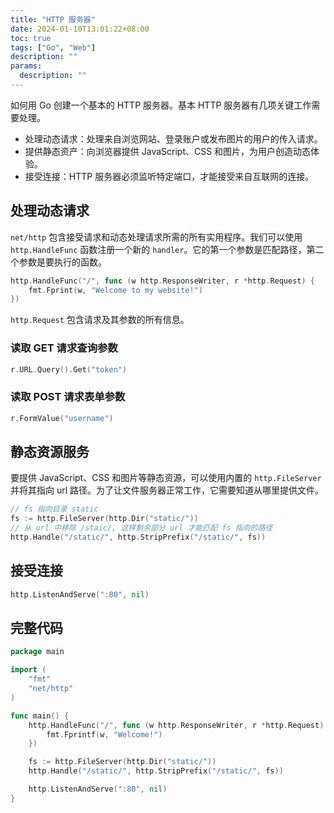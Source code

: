 ```yaml
---
title: "HTTP 服务器"
date: 2024-01-10T13:01:22+08:00
toc: true
tags: ["Go", "Web"]
description: ""
params:
  description: ""
---
```

如何用 Go 创建一个基本的 HTTP 服务器。基本 HTTP 服务器有几项关键工作需要处理。
- 处理动态请求：处理来自浏览网站、登录账户或发布图片的用户的传入请求。
- 提供静态资产：向浏览器提供 JavaScript、CSS 和图片，为用户创造动态体验。
- 接受连接：HTTP 服务器必须监听特定端口，才能接受来自互联网的连接。

## 处理动态请求
`net/http` 包含接受请求和动态处理请求所需的所有实用程序。我们可以使用 `http.HandleFunc` 函数注册一个新的 `handler`。它的第一个参数是匹配路径，第二个参数是要执行的函数。
```go
http.HandleFunc("/", func (w http.ResponseWriter, r *http.Request) {
    fmt.Fprint(w, "Welcome to my website!")
})
```
`http.Request` 包含请求及其参数的所有信息。
### 读取 GET 请求查询参数
```go
r.URL.Query().Get("token")
```
### 读取 POST 请求表单参数
```go
r.FormValue("username")
```
## 静态资源服务
要提供 JavaScript、CSS 和图片等静态资源，可以使用内置的 `http.FileServer` 并将其指向 url 路径。为了让文件服务器正常工作，它需要知道从哪里提供文件。
```go
// fs 指向目录 static
fs := http.FileServer(http.Dir("static/"))
// 从 url 中移除 /staic/, 这样剩余部分 url 才能匹配 fs 指向的路径
http.Handle("/static/", http.StripPrefix("/static/", fs))
```
## 接受连接
```go
http.ListenAndServe(":80", nil)
```
## 完整代码
```go
package main

import (
    "fmt"
    "net/http"
)

func main() {
    http.HandleFunc("/", func (w http.ResponseWriter, r *http.Request) {
        fmt.Fprintf(w, "Welcome!")
    })

    fs := http.FileServer(http.Dir("static/"))
    http.Handle("/static/", http.StripPrefix("/static/", fs))

    http.ListenAndServe(":80", nil)
}
```

